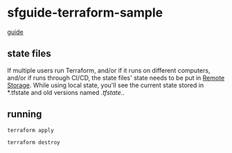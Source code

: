 # sfguide-terraform-sample

[guide](https://quickstarts.snowflake.com/guide/terraforming_snowflake/#1)

## state files
If multiple users run Terraform, and/or if it runs on different computers, and/or if runs through CI/CD, the state files' state needs to be put in [Remote Storage](https://www.terraform.io/docs/language/state/remote.html). While using local state, you'll see the current state stored in *.tfstate and old versions named *.tfstate.*.

## running

```bash
terraform apply

terraform destroy
```